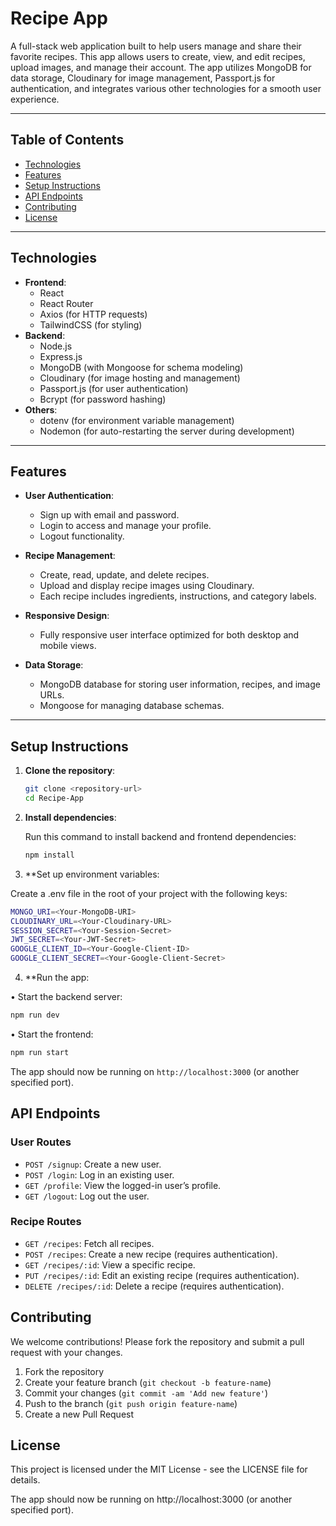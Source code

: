 # Recipe App

A full-stack web application built to help users manage and share their favorite recipes. This app allows users to create, view, and edit recipes, upload images, and manage their account. The app utilizes MongoDB for data storage, Cloudinary for image management, Passport.js for authentication, and integrates various other technologies for a smooth user experience.

---

## Table of Contents

- [Technologies](#technologies)
- [Features](#features)
- [Setup Instructions](#setup-instructions)
- [API Endpoints](#api-endpoints)
- [Contributing](#contributing)
- [License](#license)

---

## Technologies

- **Frontend**:
  - React
  - React Router
  - Axios (for HTTP requests)
  - TailwindCSS (for styling)
- **Backend**:
  - Node.js
  - Express.js
  - MongoDB (with Mongoose for schema modeling)
  - Cloudinary (for image hosting and management)
  - Passport.js (for user authentication)
  - Bcrypt (for password hashing)
- **Others**:
  - dotenv (for environment variable management)
  - Nodemon (for auto-restarting the server during development)

---

## Features

- **User Authentication**:
  - Sign up with email and password.
  - Login to access and manage your profile.
  - Logout functionality.
- **Recipe Management**:

  - Create, read, update, and delete recipes.
  - Upload and display recipe images using Cloudinary.
  - Each recipe includes ingredients, instructions, and category labels.

- **Responsive Design**:

  - Fully responsive user interface optimized for both desktop and mobile views.

- **Data Storage**:
  - MongoDB database for storing user information, recipes, and image URLs.
  - Mongoose for managing database schemas.

---

## Setup Instructions

1. **Clone the repository**:

   ```bash
   git clone <repository-url>
   cd Recipe-App
   ```

2. **Install dependencies**:

   Run this command to install backend and frontend dependencies:

   ```bash
   npm install
   ```

3. \*\*Set up environment variables:

Create a .env file in the root of your project with the following keys:

```bash
MONGO_URI=<Your-MongoDB-URI>
CLOUDINARY_URL=<Your-Cloudinary-URL>
SESSION_SECRET=<Your-Session-Secret>
JWT_SECRET=<Your-JWT-Secret>
GOOGLE_CLIENT_ID=<Your-Google-Client-ID>
GOOGLE_CLIENT_SECRET=<Your-Google-Client-Secret>
```

4. \*\*Run the app:

• Start the backend server:

```bash
npm run dev
```

• Start the frontend:

```bash
npm run start
```

The app should now be running on `http://localhost:3000` (or another specified port).

## API Endpoints

### User Routes

- `POST /signup`: Create a new user.
- `POST /login`: Log in an existing user.
- `GET /profile`: View the logged-in user’s profile.
- `GET /logout`: Log out the user.

### Recipe Routes

- `GET /recipes`: Fetch all recipes.
- `POST /recipes`: Create a new recipe (requires authentication).
- `GET /recipes/:id`: View a specific recipe.
- `PUT /recipes/:id`: Edit an existing recipe (requires authentication).
- `DELETE /recipes/:id`: Delete a recipe (requires authentication).

## Contributing

We welcome contributions! Please fork the repository and submit a pull request with your changes.

1. Fork the repository
2. Create your feature branch (`git checkout -b feature-name`)
3. Commit your changes (`git commit -am 'Add new feature'`)
4. Push to the branch (`git push origin feature-name`)
5. Create a new Pull Request

## License

This project is licensed under the MIT License - see the LICENSE file for details.

The app should now be running on http://localhost:3000 (or another specified port).
